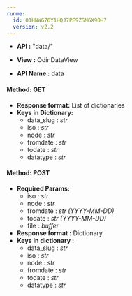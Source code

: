 ```yaml
---
runme:
  id: 01HNWG76Y1HQJ7PE9ZSM6X90H7
  version: v2.2
---
```


* __API :__ "data/"

* __View :__ OdinDataView

* __API Name :__ data

#### Method: GET


* __Response format:__ List of dictionaries
* __Keys in Dictionary:__
  * data_slug : *str*
  * iso : *str*
  * node : *str*
  * fromdate : *str*
  * todate : *str*
  * datatype : *str*
  

#### Method: POST


* __Required Params:__
  * iso : *str*
  * node : *str*
  * fromdate : *str (YYYY-MM-DD)*
  * todate : *str (YYYY-MM-DD)*
  * file : *buffer*
* __Response format :__ Dictionary
* __Keys in dictionary :__
  * data_slug : *str*
  * iso : *str*
  * node : *str*
  * fromdate : *str*
  * todate : *str*
  * datatype : *str*